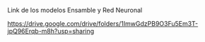 Link de los modelos Ensamble y Red Neuronal

https://drive.google.com/drive/folders/1ImwGdzPB9O3Fu5Em3T-jpQ96Erqb-m8h?usp=sharing
